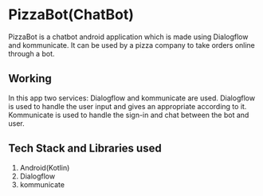 # PizzaBot(ChatBot)

PizzaBot is a chatbot android application which is made using Dialogflow and kommunicate. It can be used by a pizza company to take orders online through a bot.

## Working
In this app two services: Dialogflow and kommunicate are used.
Dialogflow is used to handle the user input and gives an appropriate according to it.
Kommunicate is used to handle the sign-in and chat between the bot and user.

## Tech Stack and Libraries used

1. Android(Kotlin)
2. Dialogflow
3. kommunicate



